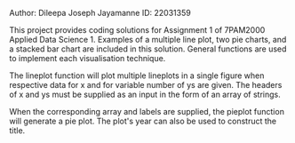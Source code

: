 Author: Dileepa Joseph Jayamanne
ID: 22031359

This project provides coding solutions for Assignment 1 of 7PAM2000 Applied Data Science 1. Examples of a multiple line plot, two pie charts, and a stacked bar chart are included in this solution. General functions are used to implement each visualisation technique.

The lineplot function will plot multiple lineplots in a single figure when respective data for  x and for variable number of ys are given. The headers of x and ys must be supplied as an input in the form of an array of strings.

When the corresponding array and labels are supplied, the pieplot function will generate a pie plot. The plot's year can also be used to construct the title.
